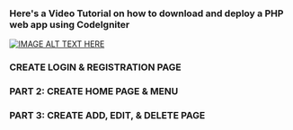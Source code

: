 ### Here's a Video Tutorial on how to download and deploy a PHP web app using CodeIgniter 

[![IMAGE ALT TEXT HERE](https://drive.google.com/open?id=15E2GFTsP15kUtw62oyRY4IpXktdWlAiw)](https://drive.google.com/open?id=15E2GFTsP15kUtw62oyRY4IpXktdWlAiw)

### CREATE LOGIN & REGISTRATION PAGE
### PART 2: CREATE HOME PAGE & MENU 
### PART 3: CREATE ADD, EDIT, & DELETE PAGE
